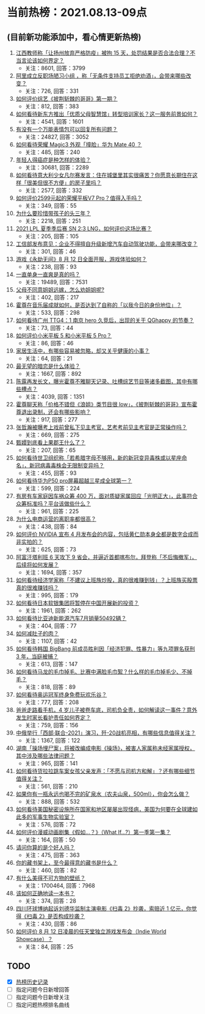 # 当前热榜：2021.08.13-09点
## (目前新功能添加中，看心情更新热榜)
1. [江西教师称「让扬州放弃严格防疫」被拘 15 天，处罚结果是否合法合理？不当言论该如何界定？](https://www.zhihu.com/question/479240905)
    * 关注：8601, 回答：3799
2. [阿里成立反职场陋习小组 ，称「无条件支持员工拒绝劝酒」，会带来哪些改变？](https://www.zhihu.com/question/479288186)
    * 关注：726, 回答：331
3. [如何评价综艺《披荆斩棘的哥哥》第一期？](https://www.zhihu.com/question/478851544)
    * 关注：812, 回答：383
4. [如何看待新东方推出「优质父母智慧馆」转型培训家长？这一服务前景如何？](https://www.zhihu.com/question/478924827)
    * 关注：4541, 回答：1601
5. [有没有一个万能表情包可以回复所有问题？](https://www.zhihu.com/question/341311495)
    * 关注：24827, 回答：3052
6. [如何看待荣耀 Magic3 外观「撞脸」华为 Mate 40 ？](https://www.zhihu.com/question/479302371)
    * 关注：485, 回答：240
7. [年轻人得癌症是种怎样的体验？](https://www.zhihu.com/question/288301645)
    * 关注：30681, 回答：2289
8. [如何看待意大利少女凡尔赛发言：住在城堡里其实很痛苦？你愿意长期住在这样「很美但很不方便」的房子里吗？](https://www.zhihu.com/question/478934011)
    * 关注：2577, 回答：332
9. [如何评价2599元起的荣耀平板V7 Pro？值得入手吗？](https://www.zhihu.com/question/479323449)
    * 关注：349, 回答：55
10. [为什么要珍惜带孩子的头三年？](https://www.zhihu.com/question/470839638)
    * 关注：2218, 回答：251
11. [2021 LPL 夏季季后赛 SN 2:3 LNG，如何评价这场比赛？](https://www.zhihu.com/question/479254658)
    * 关注：205, 回答：105
12. [工信部发布意见：企业不得擅自升级新增汽车自动驾驶功能，会带来哪改变？](https://www.zhihu.com/question/479186205)
    * 关注：301, 回答：46
13. [游戏《永劫无间》8 月 12 日全面开服，游戏体验如何？](https://www.zhihu.com/question/479024078)
    * 关注：238, 回答：93
14. [一直单身一直爽是真的吗？](https://www.zhihu.com/question/330412814)
    * 关注：19489, 回答：7531
15. [父母不同意姐姐远嫁，怎么劝姐姐呢?](https://www.zhihu.com/question/479111775)
    * 关注：402, 回答：217
16. [霍尊在音乐届成就如何，是否达到了自称的「以我今日的身份地位」？](https://www.zhihu.com/question/479242622)
    * 关注：533, 回答：298
17. [如何看待广州 TTG4：1 南京 hero 久竞后，出现的关于 QGhappy 的节奏？](https://www.zhihu.com/question/479328954)
    * 关注：73, 回答：44
18. [如何评价小米平板 5 和小米平板 5 Pro？](https://www.zhihu.com/question/478816723)
    * 关注：86, 回答：46
19. [家居生活中，有哪些容易被忽略，却又关乎健康的小事？](https://www.zhihu.com/question/474179544)
    * 关注：64, 回答：21
20. [最无望的暗恋是什么体验？](https://www.zhihu.com/question/49887225)
    * 关注：1667, 回答：892
21. [陈露再发长文，曝光霍尊不雅聊天记录、吐槽综艺节目等诸多截图，其中有哪些槽点？](https://www.zhihu.com/question/479240661)
    * 关注：4039, 回答：1351
22. [霍尊聊天称「价格不错但《浪姐》类节目很 low」，《披荆斩棘的哥哥》宣布霍尊退出录制，还会有哪些影响？](https://www.zhihu.com/question/479240755)
    * 关注：917, 回答：277
23. [张哲瀚被曝考上戏前曾私下见主考官，艺考考前见主考官是正常操作吗？](https://www.zhihu.com/question/479204348)
    * 关注：669, 回答：275
24. [甄嬛到底看上果郡王什么了？](https://www.zhihu.com/question/477830515)
    * 关注：207, 回答：65
25. [如何看待世卫组织称「若希腊字母不够用，新的新冠变异毒株或以星座命名」，新冠病毒毒株会无限制变异吗？](https://www.zhihu.com/question/478659210)
    * 关注：455, 回答：93
26. [如何看待华为P50 pro屏幕超越三星成全球第一？](https://www.zhihu.com/question/478901191)
    * 关注：599, 回答：224
27. [有房有车家庭因车祸众筹 400 万，面对质疑家属回应「光明正大」，此事符合众筹标准吗？平台该做些什么？](https://www.zhihu.com/question/479185512)
    * 关注：961, 回答：225
28. [为什么电商运营的离职率都很高？](https://www.zhihu.com/question/456735741)
    * 关注：438, 回答：84
29. [如何评价 NVIDIA 宣布 4 月发布会的内容，包括黄仁勋本身全都是数字合成而非实拍的？](https://www.zhihu.com/question/479214973)
    * 关注：625, 回答：73
30. [阿富汗塔利班 6 天攻下 9 省会，并逼近首都喀布尔，拜登称「不后悔撤军」，后续将如何发展？](https://www.zhihu.com/question/479012421)
    * 关注：1694, 回答：357
31. [如何看待经济学家称「不建议上班族炒股，真的很难赚到钱」？上班族买股票真的很难赚钱吗？](https://www.zhihu.com/question/479040751)
    * 关注：995, 回答：179
32. [如何看待日本软银集团将暂停在中国开展新的投资？](https://www.zhihu.com/question/479030453)
    * 关注：1961, 回答：262
33. [如何看待比亚迪新能源汽车7月销量50492辆？](https://www.zhihu.com/question/477560202)
    * 关注：404, 回答：77
34. [如何减肚子的肉？](https://www.zhihu.com/question/32457552)
    * 关注：1107, 回答：42
35. [如何看待韩国 BigBang 前成员胜利因「经济犯罪、性暴力」等九项罪名获刑 3 年，当庭被捕？](https://www.zhihu.com/question/479244117)
    * 关注：613, 回答：147
36. [如何看待马龙的毛巾掉毛、比赛中满脸毛巾絮？什么样的毛巾掉毛少、不掉毛？](https://www.zhihu.com/question/478402023)
    * 关注：818, 回答：89
37. [如何看待奥运冠军终身免费玩欢乐谷？](https://www.zhihu.com/question/477862855)
    * 关注：777, 回答：208
38. [爸爸走路看手机，4 岁儿子被卷车底，司机负全责，如何解读这一事件？意外发生时家长看护责任如何界定？](https://www.zhihu.com/question/479186587)
    * 关注：759, 回答：156
39. [中俄举行「西部·联合-2021」演习，歼-20战机亮相，有哪些信息值得关注？](https://www.zhihu.com/question/478757634)
    * 关注：1367, 回答：122
40. [湖南「操场埋尸案」将被改编成电影《操场》，被害人家属称未经家属授权，其中涉及哪些法律问题？](https://www.zhihu.com/question/479150897)
    * 关注：965, 回答：141
41. [如何看待货拉拉跳车案女孩父亲发声：「不愿与司机方和解」？还有哪些细节值得关注？](https://www.zhihu.com/question/479073926)
    * 关注：561, 回答：210
42. [如果你有一瓶永远也喝不完的矿泉水（农夫山泉，500ml），你会怎么做？](https://www.zhihu.com/question/474165365)
    * 关注：888, 回答：532
43. [如何看待美国秘密设施所在国家和地区屡屡出现怪病，美国为何要在全球建如此多的军事生物实验室？](https://www.zhihu.com/question/478392758)
    * 关注：576, 回答：72
44. [如何评价漫威动画剧集《假如…？》（What If...?）第一季第一集？](https://www.zhihu.com/question/479011671)
    * 关注：164, 回答：50
45. [请问你算的是个好人吗？](https://www.zhihu.com/question/477619622)
    * 关注：475, 回答：363
46. [你的藏书架上，至今最得意的藏书是什么？](https://www.zhihu.com/question/456543158)
    * 关注：460, 回答：82
47. [有什么美得不可方物的壁纸？](https://www.zhihu.com/question/299205851)
    * 关注：1700464, 回答：7968
48. [该如何正确地读一本书？](https://www.zhihu.com/question/478905840)
    * 关注：374, 回答：28
49. [四川环球博纳起诉刘德华监制主演电影《扫毒 2》抄袭，索赔近 1 亿元，你觉得《扫毒 2》是否构成抄袭？](https://www.zhihu.com/question/478896054)
    * 关注：430, 回答：86
50. [如何评价 8 月 12 日凌晨的任天堂独立游戏发布会（Indie World Showcase）？](https://www.zhihu.com/question/479066687)
    * 关注：84, 回答：25
## TODO
* [x] [热榜历史记录](hot_history/AllHot.md)
* [ ] 指定问题今日新增回答
* [ ] 指定问题今日新增关注
* [ ] 指定问题热榜排名曲线
